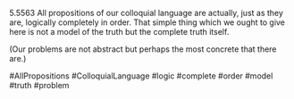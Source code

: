 5.5563 All propositions of our colloquial language are actually, just as they are, logically completely in order. That simple thing which we ought to give here is not a model of the truth but the complete truth itself.

(Our problems are not abstract but perhaps the most concrete that there are.)

#AllPropositions #ColloquialLanguage #logic #complete #order #model #truth #problem 